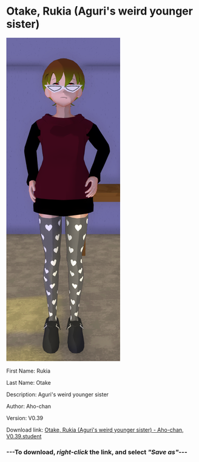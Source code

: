 # Otake, Rukia (Aguri's weird younger sister)

<img src = "https://raw.githubusercontent.com/Arbiter1223/Daigaku-Gurashi-Custom-Students/master/Students/Files/Otake%2C%20Rukia%20(Aguri's%20weird%20younger%20sister).png">

First Name: Rukia

Last Name: Otake

Description: Aguri's weird younger sister

Author: Aho-chan

Version: V0.39

Download link: <a href="https://raw.githubusercontent.com/Arbiter1223/Daigaku-Gurashi-Custom-Students/master/Students/Files/Otake%2C%20Rukia%20(Aguri's%20weird%20younger%20sister)%20-%20Aho-chan%2C%20V0.39.student">Otake, Rukia (Aguri's weird younger sister) - Aho-chan, V0.39.student</a>

### ---**To download, _right-click_ the link, and select _"Save as"_**---
